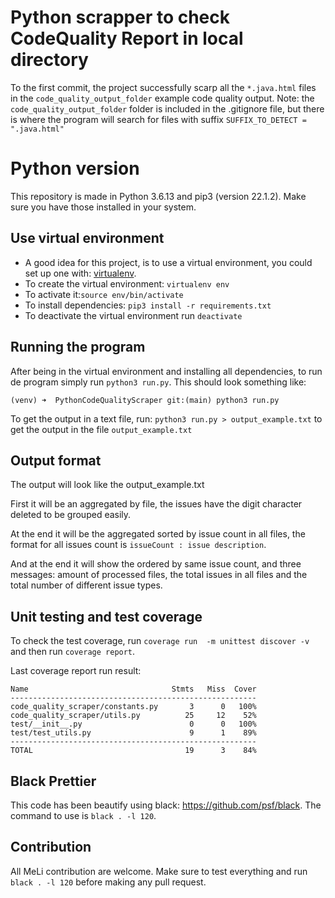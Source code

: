 # Python scrapper to check CodeQuality Report in local directory

To the first commit, the project successfully scarp all the `*.java.html` files in the `code_quality_output_folder` example code quality output. Note: the `code_quality_output_folder` folder is included in the .gitignore file, but there is where the program will search for files with suffix `SUFFIX_TO_DETECT = ".java.html"`

# Python version

This repository is made in Python 3.6.13 and pip3 (version 22.1.2). Make sure you have those installed in your system.

## Use virtual environment
* A good idea for this project, is to use a virtual environment, you could set up one with: [virtualenv](https://virtualenv.pypa.io/en/latest/).
* To create the virtual environment: `virtualenv env`
* To activate it:`source env/bin/activate`
* To install dependencies: `pip3 install -r requirements.txt`
* To deactivate the virtual environment run `deactivate`

## Running the program

After being in the virtual environment and installing all dependencies, to run de program simply run `python3 run.py`. This should look something like:

`(venv) ➜  PythonCodeQualityScraper git:(main) python3 run.py`

To get the output in a text file, run:  `python3 run.py > output_example.txt` to get the output in the file `output_example.txt`

## Output format

The output will look like the output_example.txt

First it will be an aggregated by file, the issues have the digit character deleted to be grouped easily.

At the end it will be the aggregated sorted by issue count in all files, the format for all issues count is `issueCount : issue description`.

And at the end it will show the ordered by same issue count, and three messages: amount of processed files, the total issues in all files and the total number of different issue types.

## Unit testing and test coverage
To check the test coverage, run `coverage run  -m unittest discover -v` and then run `coverage report`.

Last coverage report run result:

```
Name                                Stmts   Miss  Cover
-------------------------------------------------------
code_quality_scraper/constants.py       3      0   100%
code_quality_scraper/utils.py          25     12    52%
test/__init__.py                        0      0   100%
test/test_utils.py                      9      1    89%
-------------------------------------------------------
TOTAL                                  19      3    84%
```

## Black Prettier

This code has been beautify using black: https://github.com/psf/black. 
The command to use is `black . -l 120`.

## Contribution

All MeLi contribution are welcome. Make sure to test everything and run `black . -l 120` before making any pull request. 
